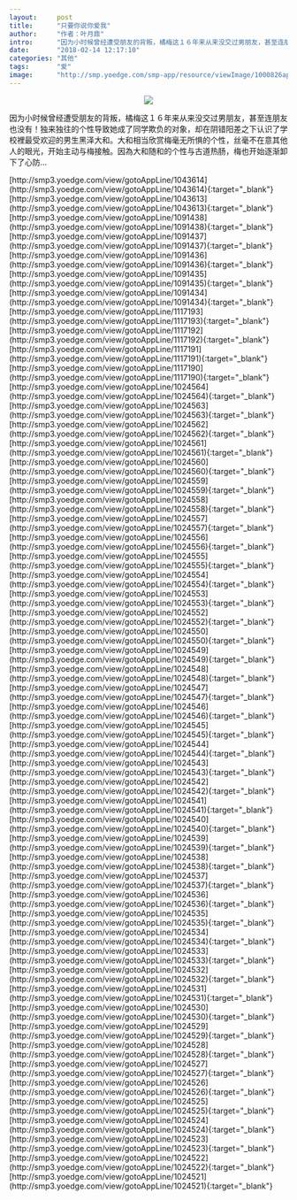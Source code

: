 ```yaml
---
layout:     post
title:      "只要你说你爱我"
author:     "作者：叶月鼎"
intro:      "因为小时候曾经遭受朋友的背叛，橘梅这１６年来从来没交过男朋友，甚至连朋友也没有！独来独往的个性导致她成了同学欺负的对象，却在阴错阳差之下认识了学校裡最受欢迎的男生黑泽大和。大和相当欣赏梅毫无所惧的个性，丝毫不在意其他人的眼光，开始主动与梅接触。因為大和随和的个性与古道热肠，梅也开始逐渐卸下了心防…"
date:       "2018-02-14 12:17:10"
categories: "其他"
tags:       "爱"
image:      "http://smp.yoedge.com/smp-app/resource/viewImage/1000826appline.png"
---
```

<div style="text-align: center">
<p><img src="http://smp.yoedge.com/smp-app/resource/viewImage/1000826appline.png"/></p>
</div>
<p class="post-meta">
<span>因为小时候曾经遭受朋友的背叛，橘梅这１６年来从来没交过男朋友，甚至连朋友也没有！独来独往的个性导致她成了同学欺负的对象，却在阴错阳差之下认识了学校裡最受欢迎的男生黑泽大和。大和相当欣赏梅毫无所惧的个性，丝毫不在意其他人的眼光，开始主动与梅接触。因為大和随和的个性与古道热肠，梅也开始逐渐卸下了心防…</span>
</p>
[http://smp3.yoedge.com/view/gotoAppLine/1043614](http://smp3.yoedge.com/view/gotoAppLine/1043614){:target="_blank"}
[http://smp3.yoedge.com/view/gotoAppLine/1043613](http://smp3.yoedge.com/view/gotoAppLine/1043613){:target="_blank"}
[http://smp3.yoedge.com/view/gotoAppLine/1091438](http://smp3.yoedge.com/view/gotoAppLine/1091438){:target="_blank"}
[http://smp3.yoedge.com/view/gotoAppLine/1091437](http://smp3.yoedge.com/view/gotoAppLine/1091437){:target="_blank"}
[http://smp3.yoedge.com/view/gotoAppLine/1091436](http://smp3.yoedge.com/view/gotoAppLine/1091436){:target="_blank"}
[http://smp3.yoedge.com/view/gotoAppLine/1091435](http://smp3.yoedge.com/view/gotoAppLine/1091435){:target="_blank"}
[http://smp3.yoedge.com/view/gotoAppLine/1091434](http://smp3.yoedge.com/view/gotoAppLine/1091434){:target="_blank"}
[http://smp3.yoedge.com/view/gotoAppLine/1117193](http://smp3.yoedge.com/view/gotoAppLine/1117193){:target="_blank"}
[http://smp3.yoedge.com/view/gotoAppLine/1117192](http://smp3.yoedge.com/view/gotoAppLine/1117192){:target="_blank"}
[http://smp3.yoedge.com/view/gotoAppLine/1117191](http://smp3.yoedge.com/view/gotoAppLine/1117191){:target="_blank"}
[http://smp3.yoedge.com/view/gotoAppLine/1117190](http://smp3.yoedge.com/view/gotoAppLine/1117190){:target="_blank"}
[http://smp3.yoedge.com/view/gotoAppLine/1024564](http://smp3.yoedge.com/view/gotoAppLine/1024564){:target="_blank"}
[http://smp3.yoedge.com/view/gotoAppLine/1024563](http://smp3.yoedge.com/view/gotoAppLine/1024563){:target="_blank"}
[http://smp3.yoedge.com/view/gotoAppLine/1024562](http://smp3.yoedge.com/view/gotoAppLine/1024562){:target="_blank"}
[http://smp3.yoedge.com/view/gotoAppLine/1024561](http://smp3.yoedge.com/view/gotoAppLine/1024561){:target="_blank"}
[http://smp3.yoedge.com/view/gotoAppLine/1024560](http://smp3.yoedge.com/view/gotoAppLine/1024560){:target="_blank"}
[http://smp3.yoedge.com/view/gotoAppLine/1024559](http://smp3.yoedge.com/view/gotoAppLine/1024559){:target="_blank"}
[http://smp3.yoedge.com/view/gotoAppLine/1024558](http://smp3.yoedge.com/view/gotoAppLine/1024558){:target="_blank"}
[http://smp3.yoedge.com/view/gotoAppLine/1024557](http://smp3.yoedge.com/view/gotoAppLine/1024557){:target="_blank"}
[http://smp3.yoedge.com/view/gotoAppLine/1024556](http://smp3.yoedge.com/view/gotoAppLine/1024556){:target="_blank"}
[http://smp3.yoedge.com/view/gotoAppLine/1024555](http://smp3.yoedge.com/view/gotoAppLine/1024555){:target="_blank"}
[http://smp3.yoedge.com/view/gotoAppLine/1024554](http://smp3.yoedge.com/view/gotoAppLine/1024554){:target="_blank"}
[http://smp3.yoedge.com/view/gotoAppLine/1024553](http://smp3.yoedge.com/view/gotoAppLine/1024553){:target="_blank"}
[http://smp3.yoedge.com/view/gotoAppLine/1024552](http://smp3.yoedge.com/view/gotoAppLine/1024552){:target="_blank"}
[http://smp3.yoedge.com/view/gotoAppLine/1024550](http://smp3.yoedge.com/view/gotoAppLine/1024550){:target="_blank"}
[http://smp3.yoedge.com/view/gotoAppLine/1024549](http://smp3.yoedge.com/view/gotoAppLine/1024549){:target="_blank"}
[http://smp3.yoedge.com/view/gotoAppLine/1024548](http://smp3.yoedge.com/view/gotoAppLine/1024548){:target="_blank"}
[http://smp3.yoedge.com/view/gotoAppLine/1024547](http://smp3.yoedge.com/view/gotoAppLine/1024547){:target="_blank"}
[http://smp3.yoedge.com/view/gotoAppLine/1024546](http://smp3.yoedge.com/view/gotoAppLine/1024546){:target="_blank"}
[http://smp3.yoedge.com/view/gotoAppLine/1024545](http://smp3.yoedge.com/view/gotoAppLine/1024545){:target="_blank"}
[http://smp3.yoedge.com/view/gotoAppLine/1024544](http://smp3.yoedge.com/view/gotoAppLine/1024544){:target="_blank"}
[http://smp3.yoedge.com/view/gotoAppLine/1024543](http://smp3.yoedge.com/view/gotoAppLine/1024543){:target="_blank"}
[http://smp3.yoedge.com/view/gotoAppLine/1024542](http://smp3.yoedge.com/view/gotoAppLine/1024542){:target="_blank"}
[http://smp3.yoedge.com/view/gotoAppLine/1024541](http://smp3.yoedge.com/view/gotoAppLine/1024541){:target="_blank"}
[http://smp3.yoedge.com/view/gotoAppLine/1024540](http://smp3.yoedge.com/view/gotoAppLine/1024540){:target="_blank"}
[http://smp3.yoedge.com/view/gotoAppLine/1024539](http://smp3.yoedge.com/view/gotoAppLine/1024539){:target="_blank"}
[http://smp3.yoedge.com/view/gotoAppLine/1024538](http://smp3.yoedge.com/view/gotoAppLine/1024538){:target="_blank"}
[http://smp3.yoedge.com/view/gotoAppLine/1024537](http://smp3.yoedge.com/view/gotoAppLine/1024537){:target="_blank"}
[http://smp3.yoedge.com/view/gotoAppLine/1024536](http://smp3.yoedge.com/view/gotoAppLine/1024536){:target="_blank"}
[http://smp3.yoedge.com/view/gotoAppLine/1024535](http://smp3.yoedge.com/view/gotoAppLine/1024535){:target="_blank"}
[http://smp3.yoedge.com/view/gotoAppLine/1024534](http://smp3.yoedge.com/view/gotoAppLine/1024534){:target="_blank"}
[http://smp3.yoedge.com/view/gotoAppLine/1024533](http://smp3.yoedge.com/view/gotoAppLine/1024533){:target="_blank"}
[http://smp3.yoedge.com/view/gotoAppLine/1024532](http://smp3.yoedge.com/view/gotoAppLine/1024532){:target="_blank"}
[http://smp3.yoedge.com/view/gotoAppLine/1024531](http://smp3.yoedge.com/view/gotoAppLine/1024531){:target="_blank"}
[http://smp3.yoedge.com/view/gotoAppLine/1024530](http://smp3.yoedge.com/view/gotoAppLine/1024530){:target="_blank"}
[http://smp3.yoedge.com/view/gotoAppLine/1024529](http://smp3.yoedge.com/view/gotoAppLine/1024529){:target="_blank"}
[http://smp3.yoedge.com/view/gotoAppLine/1024528](http://smp3.yoedge.com/view/gotoAppLine/1024528){:target="_blank"}
[http://smp3.yoedge.com/view/gotoAppLine/1024527](http://smp3.yoedge.com/view/gotoAppLine/1024527){:target="_blank"}
[http://smp3.yoedge.com/view/gotoAppLine/1024526](http://smp3.yoedge.com/view/gotoAppLine/1024526){:target="_blank"}
[http://smp3.yoedge.com/view/gotoAppLine/1024525](http://smp3.yoedge.com/view/gotoAppLine/1024525){:target="_blank"}
[http://smp3.yoedge.com/view/gotoAppLine/1024524](http://smp3.yoedge.com/view/gotoAppLine/1024524){:target="_blank"}
[http://smp3.yoedge.com/view/gotoAppLine/1024523](http://smp3.yoedge.com/view/gotoAppLine/1024523){:target="_blank"}
[http://smp3.yoedge.com/view/gotoAppLine/1024522](http://smp3.yoedge.com/view/gotoAppLine/1024522){:target="_blank"}
[http://smp3.yoedge.com/view/gotoAppLine/1024521](http://smp3.yoedge.com/view/gotoAppLine/1024521){:target="_blank"}


